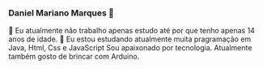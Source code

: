 ### Daniel Mariano Marques 👋
🔭 Eu atualmente não trabalho apenas estudo até por que tenho apenas 14 anos de idade.
🌱 Eu estou estudando atualmente muita pragramação em Java, Html, Css e JavaScript
Sou apaixonado por tecnologia.
Atualmente também gosto de brincar com Arduino.
